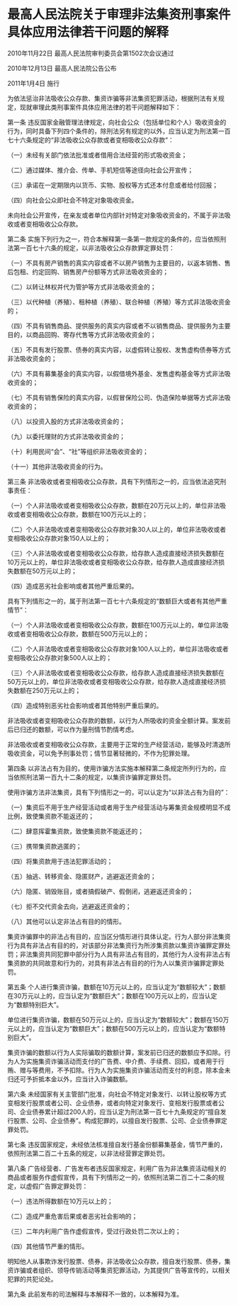# 最高人民法院关于审理非法集资刑事案件具体应用法律若干问题的解释

2010年11月22日 最高人民法院审判委员会第1502次会议通过

2010年12月13日 最高人民法院公告公布

2011年1月4日 施行

为依法惩治非法吸收公众存款、集资诈骗等非法集资犯罪活动，根据刑法有关规定，现就审理此类刑事案件具体应用法律的若干问题解释如下：

第一条 违反国家金融管理法律规定，向社会公众（包括单位和个人）吸收资金的行为，同时具备下列四个条件的，除刑法另有规定的以外，应当认定为刑法第一百七十六条规定的“非法吸收公众存款或者变相吸收公众存款”：

（一）未经有关部门依法批准或者借用合法经营的形式吸收资金；

（二）通过媒体、推介会、传单、手机短信等途径向社会公开宣传；

（三）承诺在一定期限内以货币、实物、股权等方式还本付息或者给付回报；

（四）向社会公众即社会不特定对象吸收资金。

未向社会公开宣传，在亲友或者单位内部针对特定对象吸收资金的，不属于非法吸收或者变相吸收公众存款。

第二条 实施下列行为之一，符合本解释第一条第一款规定的条件的，应当依照刑法第一百七十六条的规定，以非法吸收公众存款罪定罪处罚：

（一）不具有房产销售的真实内容或者不以房产销售为主要目的，以返本销售、售后包租、约定回购、销售房产份额等方式非法吸收资金的；

（二）以转让林权并代为管护等方式非法吸收资金的；

（三）以代种植（养殖）、租种植（养殖）、联合种植（养殖）等方式非法吸收资金的；

（四）不具有销售商品、提供服务的真实内容或者不以销售商品、提供服务为主要目的，以商品回购、寄存代售等方式非法吸收资金的；

（五）不具有发行股票、债券的真实内容，以虚假转让股权、发售虚构债券等方式非法吸收资金的；

（六）不具有募集基金的真实内容，以假借境外基金、发售虚构基金等方式非法吸收资金的；

（七）不具有销售保险的真实内容，以假冒保险公司、伪造保险单据等方式非法吸收资金的；

（八）以投资入股的方式非法吸收资金的；

（九）以委托理财的方式非法吸收资金的；

（十）利用民间“会”、“社”等组织非法吸收资金的；

（十一）其他非法吸收资金的行为。

第三条 非法吸收或者变相吸收公众存款，具有下列情形之一的，应当依法追究刑事责任：

（一）个人非法吸收或者变相吸收公众存款，数额在20万元以上的，单位非法吸收或者变相吸收公众存款，数额在100万元以上的；

（二）个人非法吸收或者变相吸收公众存款对象30人以上的，单位非法吸收或者变相吸收公众存款对象150人以上的；

（三）个人非法吸收或者变相吸收公众存款，给存款人造成直接经济损失数额在10万元以上的，单位非法吸收或者变相吸收公众存款，给存款人造成直接经济损失数额在50万元以上的；

（四）造成恶劣社会影响或者其他严重后果的。

具有下列情形之一的，属于刑法第一百七十六条规定的“数额巨大或者有其他严重情节”：

（一）个人非法吸收或者变相吸收公众存款，数额在100万元以上的，单位非法吸收或者变相吸收公众存款，数额在500万元以上的；

（二）个人非法吸收或者变相吸收公众存款对象100人以上的，单位非法吸收或者变相吸收公众存款对象500人以上的；

（三）个人非法吸收或者变相吸收公众存款，给存款人造成直接经济损失数额在50万元以上的，单位非法吸收或者变相吸收公众存款，给存款人造成直接经济损失数额在250万元以上的；

（四）造成特别恶劣社会影响或者其他特别严重后果的。

非法吸收或者变相吸收公众存款的数额，以行为人所吸收的资金全额计算。案发前后已归还的数额，可以作为量刑情节酌情考虑。

非法吸收或者变相吸收公众存款，主要用于正常的生产经营活动，能够及时清退所吸收资金，可以免予刑事处罚；情节显著轻微的，不作为犯罪处理。

第四条 以非法占有为目的，使用诈骗方法实施本解释第二条规定所列行为的，应当依照刑法第一百九十二条的规定，以集资诈骗罪定罪处罚。

使用诈骗方法非法集资，具有下列情形之一的，可以认定为“以非法占有为目的”：

（一）集资后不用于生产经营活动或者用于生产经营活动与筹集资金规模明显不成比例，致使集资款不能返还的；

（二）肆意挥霍集资款，致使集资款不能返还的；

（三）携带集资款逃匿的；

（四）将集资款用于违法犯罪活动的；

（五）抽逃、转移资金、隐匿财产，逃避返还资金的；

（六）隐匿、销毁账目，或者搞假破产、假倒闭，逃避返还资金的；

（七）拒不交代资金去向，逃避返还资金的；

（八）其他可以认定非法占有目的的情形。

集资诈骗罪中的非法占有目的，应当区分情形进行具体认定。行为人部分非法集资行为具有非法占有目的的，对该部分非法集资行为所涉集资款以集资诈骗罪定罪处罚；非法集资共同犯罪中部分行为人具有非法占有目的，其他行为人没有非法占有集资款的共同故意和行为的，对具有非法占有目的的行为人以集资诈骗罪定罪处罚。

第五条 个人进行集资诈骗，数额在10万元以上的，应当认定为“数额较大”；数额在30万元以上的，应当认定为“数额巨大”；数额在100万元以上的，应当认定为“数额特别巨大”。

单位进行集资诈骗，数额在50万元以上的，应当认定为“数额较大”；数额在150万元以上的，应当认定为“数额巨大”；数额在500万元以上的，应当认定为“数额特别巨大”。

集资诈骗的数额以行为人实际骗取的数额计算，案发前已归还的数额应予扣除。行为人为实施集资诈骗活动而支付的广告费、中介费、手续费、回扣，或者用于行贿、赠与等费用，不予扣除。行为人为实施集资诈骗活动而支付的利息，除本金未归还可予折抵本金以外，应当计入诈骗数额。

第六条 未经国家有关主管部门批准，向社会不特定对象发行、以转让股权等方式变相发行股票或者公司、企业债券，或者向特定对象发行、变相发行股票或者公司、企业债券累计超过200人的，应当认定为刑法第一百七十九条规定的“擅自发行股票、公司、企业债券”。构成犯罪的，以擅自发行股票、公司、企业债券罪定罪处罚。

第七条 违反国家规定，未经依法核准擅自发行基金份额募集基金，情节严重的，依照刑法第二百二十五条的规定，以非法经营罪定罪处罚。

第八条 广告经营者、广告发布者违反国家规定，利用广告为非法集资活动相关的商品或者服务作虚假宣传，具有下列情形之一的，依照刑法第二百二十二条的规定，以虚假广告罪定罪处罚：

（一）违法所得数额在10万元以上的；

（二）造成严重危害后果或者恶劣社会影响的；

（三）二年内利用广告作虚假宣传，受过行政处罚二次以上的；

（四）其他情节严重的情形。

明知他人从事欺诈发行股票、债券，非法吸收公众存款，擅自发行股票、债券，集资诈骗或者组织、领导传销活动等集资犯罪活动，为其提供广告等宣传的，以相关犯罪的共犯论处。

第九条 此前发布的司法解释与本解释不一致的，以本解释为准。
